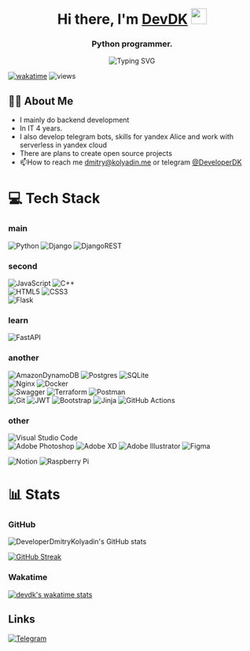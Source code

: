 
<h1 align="center">Hi there, I'm <a href="https://developerdmitrykolyadin.github.io/" target="_blank">DevDK</a>  <img src="https://github.com/blackcater/blackcater/raw/main/images/Hi.gif" height="32"/></h1><h3 align="center">Python programmer.</h3>

<div align="center"><img src="https://readme-typing-svg.demolab.com?font=Fira+Code&duration=4000&pause=400&center=true&width=435&lines=Backend;Yandex+Cloud;Telegram+Bots;Serverless" alt="Typing SVG" /></div>

[![wakatime](https://wakatime.com/badge/user/75e0b73d-0cea-405c-a69a-88f6cbaa5542.svg)](https://wakatime.com/@75e0b73d-0cea-405c-a69a-88f6cbaa5542)
![views](https://komarev.com/ghpvc/?username=DeveloperDmitryKolyadin)

## 👨‍💻 About Me

- I mainly do backend development
- In IT 4 years.
- I also develop telegram bots, skills for yandex Alice and work with serverless in yandex cloud
- There are plans to create open source projects
- 📫How to reach me [dmitry@kolyadin.me](mailto://dmitry@kolyadin.me) or telegram [@DeveloperDK](https://t.me/DeveloperDK)

# 💻 Tech Stack

### main

![Python](https://img.shields.io/badge/python-3670A0?style=for-the-badge&logo=python&logoColor=ffdd54)
![Django](https://img.shields.io/badge/django-%23092E20.svg?style=for-the-badge&logo=django&logoColor=white)
![DjangoREST](https://img.shields.io/badge/DJANGO-REST-ff1709?style=for-the-badge&logo=django&logoColor=white&color=ff1709&labelColor=gray)

### second

![JavaScript](https://img.shields.io/badge/javascript-%23323330.svg?style=for-the-badge&logo=javascript&logoColor=%23F7DF1E)
![C++](https://img.shields.io/badge/c++-%2300599C.svg?style=for-the-badge&logo=c%2B%2B&logoColor=white)<br>
![HTML5](https://img.shields.io/badge/html5-%23E34F26.svg?style=for-the-badge&logo=html5&logoColor=white)
![CSS3](https://img.shields.io/badge/css3-%231572B6.svg?style=for-the-badge&logo=css3&logoColor=white)<br>
![Flask](https://img.shields.io/badge/flask-%23000.svg?style=for-the-badge&logo=flask&logoColor=white)


### learn

![FastAPI](https://img.shields.io/badge/FastAPI-005571?style=for-the-badge&logo=fastapi)

### another

![AmazonDynamoDB](https://img.shields.io/badge/Amazon%20DynamoDB-4053D6?style=for-the-badge&logo=Amazon%20DynamoDB&logoColor=white)
![Postgres](https://img.shields.io/badge/postgres-%23316192.svg?style=for-the-badge&logo=postgresql&logoColor=white)
![SQLite](https://img.shields.io/badge/sqlite-%2307405e.svg?style=for-the-badge&logo=sqlite&logoColor=white)<br>
![Nginx](https://img.shields.io/badge/nginx-%23009639.svg?style=for-the-badge&logo=nginx&logoColor=white)
![Docker](https://img.shields.io/badge/docker-%230db7ed.svg?style=for-the-badge&logo=docker&logoColor=white)<br>
![Swagger](https://img.shields.io/badge/-Swagger-%23Clojure?style=for-the-badge&logo=swagger&logoColor=white)
![Terraform](https://img.shields.io/badge/terraform-%235835CC.svg?style=for-the-badge&logo=terraform&logoColor=white)
![Postman](https://img.shields.io/badge/Postman-FF6C37?style=for-the-badge&logo=postman&logoColor=white)<br>
![Git](https://img.shields.io/badge/git-%23F05033.svg?style=for-the-badge&logo=git&logoColor=white)
![JWT](https://img.shields.io/badge/JWT-black?style=for-the-badge&logo=JSON%20web%20tokens)
![Bootstrap](https://img.shields.io/badge/bootstrap-%23563D7C.svg?style=for-the-badge&logo=bootstrap&logoColor=white)
![Jinja](https://img.shields.io/badge/jinja-white.svg?style=for-the-badge&logo=jinja&logoColor=black)
![GitHub Actions](https://img.shields.io/badge/github%20actions-%232671E5.svg?style=for-the-badge&logo=githubactions&logoColor=white)

### other

![Visual Studio Code](https://img.shields.io/badge/Visual%20Studio%20Code-0078d7.svg?style=for-the-badge&logo=visual-studio-code&logoColor=white)<br>
![Adobe Photoshop](https://img.shields.io/badge/adobe%20photoshop-%2331A8FF.svg?style=for-the-badge&logo=adobe%20photoshop&logoColor=white)
![Adobe XD](https://img.shields.io/badge/Adobe%20XD-470137?style=for-the-badge&logo=Adobe%20XD&logoColor=#FF61F6)
![Adobe Illustrator](https://img.shields.io/badge/adobe%20illustrator-%23FF9A00.svg?style=for-the-badge&logo=adobe%20illustrator&logoColor=white)
![Figma](https://img.shields.io/badge/figma-%23F24E1E.svg?style=for-the-badge&logo=figma&logoColor=white)

![Notion](https://img.shields.io/badge/Notion-%23000000.svg?style=for-the-badge&logo=notion&logoColor=white)
![Raspberry Pi](https://img.shields.io/badge/-RaspberryPi-C51A4A?style=for-the-badge&logo=Raspberry-Pi)

# 📊 Stats

### GitHub

![DeveloperDmitryKolyadin's GitHub stats](https://github-readme-stats.vercel.app/api?username=developerdmitrykolyadin&theme=cobalt&show_icons=true)

[![GitHub Streak](https://github-readme-streak-stats.herokuapp.com/?user=DeveloperDmitryKolyadin)](https://git.io/streak-stats)

### Wakatime

[![devdk's wakatime stats](https://github-readme-stats.vercel.app/api/wakatime?username=devdk)](https://github.com/anuraghazra/github-readme-stats)

## Links

<a href='https://t.me/DevDK_bio'>![Telegram](https://img.shields.io/badge/Telegram-2CA5E0?style=for-the-badge&logo=telegram&logoColor=white)</a>